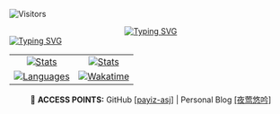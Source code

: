 <p><img src="https://komarev.com/ghpvc/?username=payiz-asj&color=blue&style=flat&label=PROFILE+VISITORS" alt="Visitors"></p>

<div align="center">
  <a href="#">
    <img src="https://readme-typing-svg.demolab.com?font=Ribeye&size=40&pause=100&duration=500&repeat=false&color=8704F7&center=true&width=800&height=80&lines=%F0%9F%A4%96+Access+Granted+..." alt="Typing SVG" />
  </a>
  
</div>

<a href="#">
<img src="https://readme-typing-svg.demolab.com?font=JetBrains+Mono&size=30&duration=200&pause=50&color=000000&multiline=true&repeat=false&width=1600&height=800&lines=++++;%24+whoami;payiz-asj;%24+cd+%2Fhome%2Fpayiz-asj++%26%26+ls+-a;.+..+.cover+.mission+.ops.log+.patch.sh+.stats+.langs+.wakaTime+.%E4%BF%AE%E4%BB%99;%24+cat+.cover;IDENTITY%3A+payiz-asj;CLEARANCE%3A+Software+Engineer;MOTTO%3A+Optimistic+and+driven.;%24+cat+.mission;-+STACK%3A+ASP.NET+Core+8.0+%7C+Vue+3+%7C+Full-Stack+Architecture;-+TARGET%3A+Enterprise+PLM%2FERP+Platforms;-+OBJECTIVE%3A+Infiltrate+and+modernize+legacy+enterprise+systems.;%24+tail+-f+.ops.log;OPERATION%3A+Buzzer-Beater.exe+%E2%86%92+Status%3A+EXECUTING+(Target%3A+Basketball+Net);ENCRYPTED%3A+Signal%3DMUSIC+%E2%86%92+Key+Updated.+Focus+Amplification+at+92%25;MISSION%3A+Code+%E2%87%92+System+Override+%E2%86%92+Phase+1%3A+Stack+Deployment+Initiated;%24+.%2Fpatch.sh;%3E%3E%3E+REALITY+PATCH+APPLIED.;%3E%3E%3E+%E9%81%93%EF%BC%8C%E5%B7%B2%E7%BC%96%E8%AF%91%E3%80%82;%24+cat+.%E4%BF%AE%E4%BB%99;%E6%89%A7%E7%A0%81%E4%B9%A6%E5%BF%83%E7%AE%93%EF%BC%8C%E6%8E%8C%E6%A0%88%E5%AE%88%E5%B8%B8%E5%BA%8F" alt="Typing SVG" />
</a>


<div align="center">
  <table>
    <tr>
      <td align="center"><a href="#"><img src="https://github-immortality.vercel.app/api?username=payiz-asj" alt="Stats" /></a></td>
      <td align="center"><a href="#"><img src="https://github-readme-stats.vercel.app/api?username=payiz-asj&hide=issues&show_icons=true&count_private=true&include_all_commits=true&line_height=21&custom_title=GitHub&nbsp;Stats&theme=dark" alt="Stats" /></a></td>
    </tr>
    <tr>
      <td align="center"><a href="#"><img src="https://github-readme-stats.vercel.app/api/top-langs/?username=payiz-asj&hide_title=1&hide=kotlin&langs_count=8&line_height=27&size_weight=0.5&count_weight=0.5&layout=compact&custom_title=Favorite&nbsp;Languages&theme=dark" alt="Languages" /></a></td>
      <td align="center"><a href="https://wakatime.com/@aa985317-0180-483d-800f-758d9a50f742" target="_blank"><img src="https://github-readme-stats.vercel.app/api/wakatime?username=aa985317-0180-483d-800f-758d9a50f742&layout=compact&theme=dark" alt="Wakatime" /></a></td>
    </tr>
  </table>
</div>

<p align="center">
  💬 <b>ACCESS POINTS:</b> GitHub <a href="链接5">[payiz-asj]</a> | Personal Blog <a href="链接3">[夜莺悠吟]</a>
</p>
